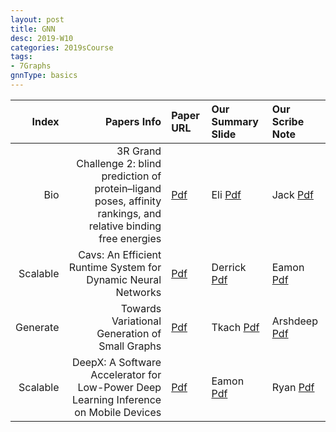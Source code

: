 ```yaml
---
layout: post
title: GNN   
desc: 2019-W10
categories: 2019sCourse
tags:
- 7Graphs
gnnType: basics
---
```



| Index | Papers Info | Paper URL| Our Summary Slide |Our Scribe Note |
| -----: | -------------------------------: | :----- | :----- | :----- | 
|  Bio |  3R Grand Challenge 2: blind prediction of protein–ligand poses, affinity rankings, and relative binding free energies  | [Pdf](https://www.ncbi.nlm.nih.gov/pubmed/29204945) | Eli [Pdf]() | Jack [Pdf]() | 
|  Scalable |   Cavs: An Efficient Runtime System for Dynamic Neural Networks   | [Pdf](https://www.usenix.org/system/files/conference/atc18/atc18-xu-shizhen.pdf) | Derrick [Pdf]() | Eamon [Pdf]() | 
| Generate |  Towards Variational Generation of Small Graphs  | [Pdf](https://arxiv.org/abs/1802.03480) | Tkach [Pdf]() | Arshdeep [Pdf]() | 
| Scalable | DeepX: A Software Accelerator for Low-Power Deep Learning Inference on Mobile Devices  | [Pdf]() | Eamon [Pdf](https://ix.cs.uoregon.edu/~jiao/papers/ipsn16.pdf) | Ryan [Pdf]() | 
